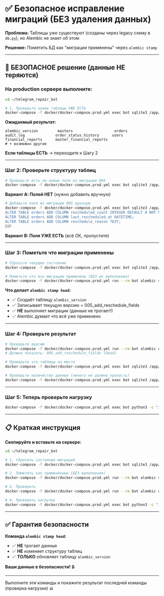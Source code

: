 # ✅ Безопасное исправление миграций (БЕЗ удаления данных)

**Проблема:** Таблицы уже существуют (созданы через legacy схему в `db.py`), но Alembic не знает об этом

**Решение:** Пометить БД как "миграции применены" через `alembic stamp`

---

## 🎯 БЕЗОПАСНОЕ решение (данные НЕ теряются)

### На production сервере выполните:

```bash
cd ~/telegram_repair_bot

# 1. Проверьте какие таблицы УЖЕ ЕСТЬ
docker-compose -f docker/docker-compose.prod.yml exec bot sqlite3 /app/data/bot_database.db ".tables"
```

**Ожидаемый результат:**
```
alembic_version         masters                   orders
audit_log              order_status_history      users
financial_reports      master_financial_reports
# + возможно другие
```

**Если таблицы ЕСТЬ** → переходите к Шагу 2

---

### Шаг 2: Проверьте структуру таблиц

```bash
# Проверьте есть ли новые поля из миграции 005
docker-compose -f docker/docker-compose.prod.yml exec bot sqlite3 /app/data/bot_database.db "PRAGMA table_info(orders);" | grep reschedule
```

**Вариант A: Полей НЕТ** (нужно добавить вручную)
```bash
# Добавьте поля из миграции 005 вручную
docker-compose -f docker/docker-compose.prod.yml exec bot sqlite3 /app/data/bot_database.db << 'EOF'
ALTER TABLE orders ADD COLUMN rescheduled_count INTEGER DEFAULT 0 NOT NULL;
ALTER TABLE orders ADD COLUMN last_rescheduled_at DATETIME;
ALTER TABLE orders ADD COLUMN reschedule_reason TEXT;
EOF
```

**Вариант B: Поля УЖЕ ЕСТЬ** (всё ОК, пропустите)

---

### Шаг 3: Пометьте что миграции применены

```bash
# Сбросьте текущее состояние
docker-compose -f docker/docker-compose.prod.yml exec bot sqlite3 /app/data/bot_database.db "DROP TABLE IF EXISTS alembic_version;"

# Пометьте что все миграции применены (БЕЗ их выполнения)
docker-compose -f docker/docker-compose.prod.yml run --rm bot alembic stamp head
```

**Что делает `alembic stamp head`:**
- ✅ Создаёт таблицу `alembic_version`
- ✅ Записывает текущую версию = 005_add_reschedule_fields
- ✅ **НЕ** выполняет миграции (данные не трогает!)
- ✅ Alembic думает что всё уже применено

---

### Шаг 4: Проверьте результат

```bash
# Проверьте версию
docker-compose -f docker/docker-compose.prod.yml run --rm bot alembic current
# Должно показать: 005_add_reschedule_fields (head)

# Проверьте что таблицы на месте
docker-compose -f docker/docker-compose.prod.yml exec bot sqlite3 /app/data/bot_database.db ".tables"

# Проверьте количество данных (ничего не должно пропасть)
docker-compose -f docker/docker-compose.prod.yml exec bot sqlite3 /app/data/bot_database.db "SELECT COUNT(*) FROM orders;"
```

---

### Шаг 5: Теперь проверьте нагрузку

```bash
docker-compose -f docker/docker-compose.prod.yml exec bot python3 -c "import sqlite3; conn = sqlite3.connect('/app/data/bot_database.db'); c = conn.cursor(); masters = c.execute('SELECT COUNT(*) FROM masters WHERE is_active=1').fetchone()[0]; orders = c.execute('SELECT COUNT(*) FROM orders WHERE created_at > datetime(\"now\", \"-30 days\")').fetchone()[0]; print(f'Мастеров: {masters}, Заявок/месяц: {orders}, Заявок/день: {orders/30:.1f}')"
```

---

## 📋 Краткая инструкция

**Скопируйте и вставьте на сервере:**

```bash
cd ~/telegram_repair_bot

# 1. Сбросить состояние миграций
docker-compose -f docker/docker-compose.prod.yml exec bot sqlite3 /app/data/bot_database.db "DROP TABLE IF EXISTS alembic_version;"

# 2. Пометить как применённые (БЕЗ выполнения)
docker-compose -f docker/docker-compose.prod.yml run --rm bot alembic stamp head

# 3. Проверить
docker-compose -f docker/docker-compose.prod.yml run --rm bot alembic current

# 4. Проверить нагрузку
docker-compose -f docker/docker-compose.prod.yml exec bot python3 -c "import sqlite3; conn = sqlite3.connect('/app/data/bot_database.db'); c = conn.cursor(); masters = c.execute('SELECT COUNT(*) FROM masters WHERE is_active=1').fetchone()[0]; orders = c.execute('SELECT COUNT(*) FROM orders WHERE created_at > datetime(\"now\", \"-30 days\")').fetchone()[0]; print(f'Мастеров: {masters}, Заявок/месяц: {orders}, Заявок/день: {orders/30:.1f}')"
```

---

## ✅ Гарантия безопасности

**Команда `alembic stamp head`:**
- ✅ **НЕ** трогает данные
- ✅ **НЕ** изменяет структуру таблиц
- ✅ **ТОЛЬКО** обновляет таблицу `alembic_version`

**Ваши данные в безопасности!** 🔒

---

Выполните эти команды и покажите результат последней команды (проверка нагрузки) 📊
